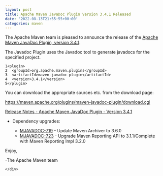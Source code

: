 ```yaml
---
layout: post
title: Apache Maven JavaDoc Plugin Version 3.4.1 Released
date: '2022-08-13T21:55:55+00:00'
categories: maven
---
```

 <div class="post_body"><p>The Apache Maven team is pleased to announce the release of the
<a href="https://maven.apache.org/plugins/maven-javadoc-plugin">Apache Maven JavaDoc Plugin, version 3.4.1</a>.</p>
<p>The Javadoc Plugin uses the Javadoc tool to generate javadocs for the
specified project.</p>
<div class="highlight"><pre tabindex="0" class="chroma"><code class="language-xml" data-lang="xml"><span class="line"><span class="ln">1</span><span class="cl"><span class="nt">&lt;plugin&gt;</span>
</span></span><span class="line"><span class="ln">2</span><span class="cl">  <span class="nt">&lt;groupId&gt;</span>org.apache.maven.plugins<span class="nt">&lt;/groupId&gt;</span>
</span></span><span class="line"><span class="ln">3</span><span class="cl">  <span class="nt">&lt;artifactId&gt;</span>maven-javadoc-plugin<span class="nt">&lt;/artifactId&gt;</span>
</span></span><span class="line"><span class="ln">4</span><span class="cl">  <span class="nt">&lt;version&gt;</span>3.4.1<span class="nt">&lt;/version&gt;</span>
</span></span><span class="line"><span class="ln">5</span><span class="cl"><span class="nt">&lt;/plugin&gt;</span>
</span></span></code></pre></div><p>You can download the appropriate sources etc. from the download page:</p>
<p><a href="https://maven.apache.org/plugins/maven-javadoc-plugin/download.cgi">https://maven.apache.org/plugins/maven-javadoc-plugin/download.cgi</a></p>
<p><a href="https://issues.apache.org/jira/secure/ReleaseNote.jspa?projectId=12317529&amp;version=12352053">Release Notes - Apache Maven JavaDoc Plugin - Version 3.4.1</a></p>
<ul>
<li>
<p>Dependency upgrades:</p>
<ul>
<li><a href="https://issues.apache.org/jira/browse/MJAVADOC-719">MJAVADOC-719</a> - Update Maven Archiver to 3.6.0</li>
<li><a href="https://issues.apache.org/jira/browse/MJAVADOC-723">MJAVADOC-723</a> - Upgrade Maven Reporting API to 3.1.1/Complete with Maven Reporting Impl 3.2.0</li>
</ul>
</li>
</ul>
<p>Enjoy,</p>
<p>-The Apache Maven team</p>

    </div>
